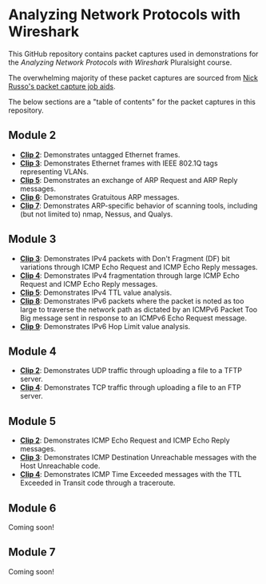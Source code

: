 # Analyzing Network Protocols with Wireshark

This GitHub repository contains packet captures used in demonstrations for the *Analyzing Network Protocols with Wireshark* Pluralsight course.

The overwhelming majority of these packet captures are sourced from [Nick Russo's packet capture job aids](https://njrusmc.net/jobaid/jobaid.html).

The below sections are a "table of contents" for the packet captures in this repository.

## Module 2

* **[Clip 2](https://github.com/ChristopherJHart/pluralsight-analyzing-network-protocols-with-wireshark/raw/main/m2/m2c2_eth_untagged.pcapng)**: Demonstrates untagged Ethernet frames.
* **[Clip 3](https://github.com/ChristopherJHart/pluralsight-analyzing-network-protocols-with-wireshark/raw/main/m2/m2c3_eth_dot1q_trunk.pcapng)**: Demonstrates Ethernet frames with IEEE 802.1Q tags representing VLANs.
* **[Clip 5](https://github.com/ChristopherJHart/pluralsight-analyzing-network-protocols-with-wireshark/raw/main/m2/m2c5_arp_broadcast.pcapng)**: Demonstrates an exchange of ARP Request and ARP Reply messages.
* **[Clip 6](https://github.com/ChristopherJHart/pluralsight-analyzing-network-protocols-with-wireshark/raw/main/m2/m2c6_arp_gratuitous.pcapng)**: Demonstrates Gratuitous ARP messages.
* **[Clip 7](https://github.com/ChristopherJHart/pluralsight-analyzing-network-protocols-with-wireshark/raw/main/m2/m2c7_arp_scan.pcapng)**: Demonstrates ARP-specific behavior of scanning tools, including (but not limited to) nmap, Nessus, and Qualys.

## Module 3

* **[Clip 3](https://github.com/ChristopherJHart/pluralsight-analyzing-network-protocols-with-wireshark/raw/main/m3/m3c3_ipv4_packet_too_big.pcapng)**: Demonstrates IPv4 packets with Don't Fragment (DF) bit variations through ICMP Echo Request and ICMP Echo Reply messages.
* **[Clip 4](https://github.com/ChristopherJHart/pluralsight-analyzing-network-protocols-with-wireshark/raw/main/m3/m3c4_ipv4_fragments.pcapng)**: Demonstrates IPv4 fragmentation through large ICMP Echo Request and ICMP Echo Reply messages.
* **[Clip 5](https://github.com/ChristopherJHart/pluralsight-analyzing-network-protocols-with-wireshark/raw/main/m3/m3c5_ipv4_traceroute.pcapng)**: Demonstrates IPv4 TTL value analysis.
* **[Clip 8](https://github.com/ChristopherJHart/pluralsight-analyzing-network-protocols-with-wireshark/raw/main/m3/m3c3_ipv6_packet_too_big.pcapng)**: Demonstrates IPv6 packets where the packet is noted as too large to traverse the network path as dictated by an ICMPv6 Packet Too Big message sent in response to an ICMPv6 Echo Request message.
* **[Clip 9](https://github.com/ChristopherJHart/pluralsight-analyzing-network-protocols-with-wireshark/raw/main/m3/m3c9_ipv6_traceroute.pcapng)**: Demonstrates IPv6 Hop Limit value analysis.

## Module 4

* **[Clip 2](https://github.com/ChristopherJHart/pluralsight-analyzing-network-protocols-with-wireshark/raw/main/m4/m4c2_udp_tftp_put.pcapng)**: Demonstrates UDP traffic through uploading a file to a TFTP server.
* **[Clip 4](https://github.com/ChristopherJHart/pluralsight-analyzing-network-protocols-with-wireshark/raw/main/m4/m4c4_tcp_ftp_put.pcapng)**: Demonstrates TCP traffic through uploading a file to an FTP server.

## Module 5

* **[Clip 2](https://github.com/ChristopherJHart/pluralsight-analyzing-network-protocols-with-wireshark/raw/main/m5/m5c2_icmp_ping.pcapng)**: Demonstrates ICMP Echo Request and ICMP Echo Reply messages.
* **[Clip 3](https://github.com/ChristopherJHart/pluralsight-analyzing-network-protocols-with-wireshark/raw/main/m5/m5c3_icmp_destination_unreachable.pcapng)**: Demonstrates ICMP Destination Unreachable messages with the Host Unreachable code.
* **[Clip 4](https://github.com/ChristopherJHart/pluralsight-analyzing-network-protocols-with-wireshark/raw/main/m5/m5c4_icmp_ttl_exceeded.pcapng)**: Demonstrates ICMP Time Exceeded messages with the TTL Exceeded in Transit code through a traceroute.

## Module 6

Coming soon!

## Module 7

Coming soon!
